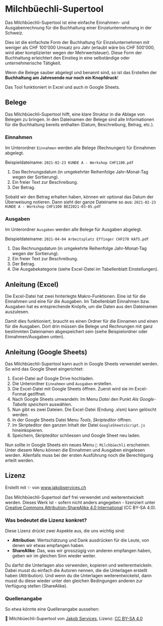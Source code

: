 # Milchbüechli-Supertool

Das Milchbüechli-Supertool ist eine einfache Einnahmen- und Ausgabenrechnung für die Buchhaltung einer Einzelunternehmung in der Schweiz.

Dies ist die einfachste Form der Buchhaltung für Einzelunternehmen mit weniger als CHF 100'000 Umsatz pro Jahr (erlaubt wäre bis CHF 500'000, wird aber komplizierter wegen der Mehrwertsteuer). Diese Form der Buchhaltung erleichtert den Einstieg in eine selbständige oder unternehmerische Tätigkeit.

Wenn die Belege sauber abgelegt und benannt sind, so ist das Erstellen der **Buchhaltung am Jahresende nur noch ein Knopfdruck**!

Das Tool funktioniert in Excel und auch in Google Sheets.

## Belege 

Das Milchbüechli-Supertool hilft, eine klare Struktur in die Ablage von Belegen zu bringen. In den Dateinamen der Belege sind alle Informationen für die Buchhaltung bereits enthalten (Datum, Beschreibung, Betrag, etc.).

### Einnahmen

Im Unterordner `Einnahmen` werden alle Belege (Rechnungen) für Einnahmen abgelegt.

Beispieldateiname: `2021-02-23 KUNDE A - Workshop CHF1100.pdf`

1. Das Rechnungsdatum (in umgekehrter Reihenfolge Jahr-Monat-Tag wegen der Sortierung).
2. Ein freier Text zur Beschreibung.
3. Der Betrag.

Sobald wir den Betrag erhalten haben, können wir optional das Datum der Überweisung notieren. Dann sieht der ganze Dateiname so aus: `2021-02-23 KUNDE A - Workshop CHF1100 BEZ2021-03-05.pdf`

### Ausgaben

Im Unterordner `Ausgaben` werden alle Belege für Ausgaben abgelegt.

Beispieldateiname: `2021-04-04 Arbeitsplatz Effinger CHF270 KAT5.pdf`

1. Das Rechnungsdatum (in umgekehrte Reihenfolge Jahr-Monat-Tag wegen der Sortierung).
2. Ein freier Text zur Beschreibung.
3. Der Betrag.
4. Die Ausgabekategorie (siehe Excel-Datei im Tabellenblatt Einstellungen).

## Anleitung (Excel)

Die Excel-Datei hat zwei hinterlegte Makro-Funktionen. Eine ist für die Einnahmen und eine für die Ausgaben. Im Tabellenblatt Einnahmen bzw. Ausgaben hat es entsprechende Knöpfe, um die Daten aus den Dateinamen auszulesen.

Damit dies funktioniert, braucht es einen Ordner für die Einnamen und einen für die Ausgaben. Dort drin müssen die Belege und Rechnungen mit ganz bestimmten Dateinamen abgespeichert sein (siehe Beispielordner oder Einnahmen/Ausgaben unten).

## Anleitung (Google Sheets)

Das Milchbüechli-Supertool kann auch in Google Sheets verwendet werden. So wird das Google Sheet eingerichtet:

1. Excel-Datei auf Google Drive hochladen.
2. Die Unterordner `Einnahmen` und `Ausgaben` erstellen.
3. Die Excel-Datei mit Google Sheets öffnen. Zuerst wird sie im Excel-Format geöffnet.
4. Nach Google Sheets umwandeln: Im Menu *Datei* den Punkt *Als Google-Tabelle speichern* auswählen.
5. Nun gibt es zwei Dateien. Die Excel-Datei (Endung .xlsm) kann gelöscht werden.
6. In der Google Sheets Datei Menu *Tools*, *Skripteditor* öffnen.
7. Im Skripteditor den ganzen Inhalt der Datei `GoogleSheetsScript.js` hineinkopieren.
8. Speichern, Skripteditor schliessen und Google Sheet neu laden.

Nun sollte in Google Sheets ein neues Menu `🥛 Milchbüechli` erscheinen. Unter diesem Menu können die Einnahmen und Ausgaben eingelesen werden. Allenfalls muss bei der ersten Ausführung noch die Berechtigung erteilt werden. 

## Lizenz

Erstellt mit ✨ von www.jakobservices.ch

Das Milchbüechli-Supertool darf frei verwendet und weiterentwickelt werden. Dieses Werk ist - sofern nicht anders angegeben - lizenziert unter [Creative Commons Attribution-ShareAlike 4.0 International](https://creativecommons.org/licenses/by-sa/4.0/) (CC BY-SA 4.0).

### Was bedeutet die Lizenz konkret?

Diese Lizenz drückt zwei Aspekte aus, die uns wichtig sind:

- **Attribution**: Wertschätzung und Dank ausdrücken für die Leute, von denen wir etwas empfangen haben.
- **ShareAlike**: Das, was wir grosszügig von anderen empfangen haben, geben wir im gleichen Sinn wieder weiter.

Du darfst die Unterlagen also verwenden, kopieren und weiterentwickeln. Dabei musst du einfach die Autoren nennen, die die Unterlagen erstellt haben (Attribution). Und wenn du die Unterlagen weiterentwickelst, dann musst du diese wieder unter den gleichen Bedingungen anderen zur Verfügung stellen (ShareAlike).

### Quellenangabe

So etwa könnte eine Quellenangabe aussehen:

📌 Milchbüechli-Supertool von [Jakob Services](https://www.jakobservices.ch), Lizenz: [CC BY-SA 4.0](https://creativecommons.org/licenses/by-sa/4.0/)
